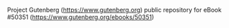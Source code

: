 Project Gutenberg (https://www.gutenberg.org) public repository for
eBook #50351 (https://www.gutenberg.org/ebooks/50351)

